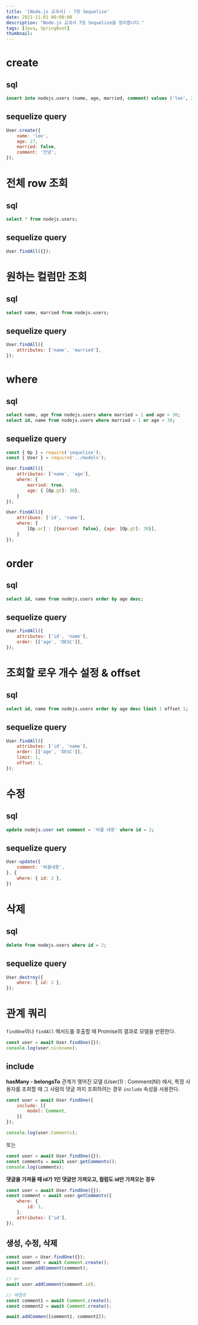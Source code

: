 ```yaml
---
title: '[Node.js 교과서] - 7장 Sequelize'
date: 2021-11-01 00:00:00
description: "Node.js 교과서 7장 Sequelize을 정리합니다."
tags: [Java, SpringBoot]
thumbnail: 
---   
```

# create 
## sql 
``` sql 
insert into nodejs.users (name, age, married, comment) values ('lee', 27, 0, '안녕');
``` 
## sequelize query 
``` javascript 
User.create({ 
    name: 'lee', 
    age: 27, 
    married: false, 
    comment: '안녕',
});
``` 
# 전체 row 조회 
## sql 
``` sql 
select * from nodejs.users;
``` 
## sequelize query 
``` javascript 
User.findAll({});
``` 

# 원하는 컬럼만 조회 
## sql 
``` sql 
select name, married from nodejs.users;
``` 
## sequelize query 
``` javascript 
User.findAll({
    attributes: ['name', 'married'],
});
``` 

# where 
## sql 
``` sql 
select name, age from nodejs.users where married = 1 and age > 30;
select id, name from nodejs.users where married = 1 or age > 30;
``` 
## sequelize query 
``` javascript 
const { Op } = require('sequelize');
const { User } = require('../models');

User.findAll({
    attributes: ['name', 'age'],
    where: {
        married: true,
        age: { [Op.gt]: 30},
    }
});

User.findAll({
    attribues: ['id', 'name'],
    where: {
        [Op.or] : [{married: false}, {age: [Op.gt]: 30}],
    }
});
```

# order 
## sql 
``` sql 
select id, name from nodejs.users order by age desc;
``` 
## sequelize query 
``` javascript 
User.findAll({
    attributes: ['id', 'name'],
    order: [['age', 'DESC']],
});
``` 

# 조회할 로우 개수 설정 & offset 
## sql 
``` sql 
select id, name from nodejs.users order by age desc limit 1 offset 1; 
``` 
## sequelize query 
``` javascript 
User.findAll({
    attributes: ['id', 'name'],
    order: [['age', 'DESC']],
    limit: 1,
    offset: 1,
});
``` 

# 수정 
## sql 
``` sql 
update nodejs.user set comment = '바꿀 내용' where id = 2;
``` 
## sequelize query 
``` javascript 
User.update({
    comment: '바꿀내용',
}, {
    where: { id: 2 },
})
``` 

# 삭제 
## sql 
``` sql 
delete from nodejs.users where id = 2;
``` 
## sequelize query 
``` javascript 
User.destroy({
    where: { id: 2 },
});
```

# 관계 쿼리 
`findOne`이나 `findAll` 메서드를 호출할 때 Promise의 결과로 모델을 반환한다. 

``` javascript 
const user = await User.findOne({});
console.log(user.nickname);
``` 

## include 
**hasMany - belongsTo** 관계가 맺어진 모델 (User(1) : Comment(N)) 에서, 특정 사용자를 조회할 때 그 사람의 댓글 까지 조회하려는 경우 `include` 속성을 사용한다. 

``` javascript
const user = await User.findOne({
    include: [{
        model: Comment,
    }]
});

console.log(user.Comments);
``` 
또는 

``` javascript
const user = await User.findOne({});
const comments = await user.getComments();
console.log(comments);
``` 

**댓글을 가져올 때 id가 1인 댓글만 가져오고, 컬럼도 id만 가져오는 경우**

``` javascript
const user = await User.findOne({});
const comment = await user.getComments({
    where: {
        id: 1,
    },
    attributes: ['id'],
});
``` 
## 생성, 수정, 삭제 
``` javascript
const user = User.findOne({});
const comment = await Comment.create();
await user.addComment(comment);

// or 
await user.addComment(comment.id); 

// 배열로 
const comment1 = await Comment.create();
const comment2 = await Comment.create();

await.addCommen([comment1, comment2]);
``` 

